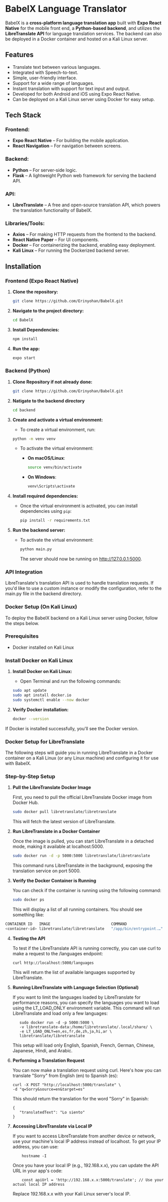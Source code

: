 # BabelX Language Translator

BabelX is a **cross-platform language translation app** built with **Expo React Native** for the mobile front end, a **Python-based backend**, and utilizes the **LibreTranslate API** for language translation services. The backend can also be deployed in a Docker container and hosted on a Kali Linux server.

## Features

- Translate text between various languages.
- Integrated with Speech-to-text.
- Simple, user-friendly interface.
- Support for a wide range of languages.
- Instant translation with support for text input and output.
- Developed for both Android and iOS using Expo React Native.
- Can be deployed on a Kali Linux server using Docker for easy setup.

## Tech Stack

### Frontend:
- **Expo React Native** – For building the mobile application.
- **React Navigation** – For navigation between screens.

### Backend:
- **Python** – For server-side logic.
- **Flask** – A lightweight Python web framework for serving the backend API.

### API:
- **LibreTranslate** – A free and open-source translation API, which powers the translation functionality of BabelX.

### Libraries/Tools:
- **Axios** – For making HTTP requests from the frontend to the backend.
- **React Native Paper** – For UI components.
- **Docker** – For containerizing the backend, enabling easy deployment.
- **Kali Linux** – For running the Dockerized backend server.

## Installation

### Frontend (Expo React Native)

1. **Clone the repository:**

   ```bash
   git clone https://github.com/Erinyohan/BabelX.git

   
2.  **Navigate to the project directory:**

    ```bash
    cd BabelX
    
3. **Install Dependencies:**

   ```bash
   npm install

4. **Run the app:**

   ```bash
   expo start

### Backend (Python)

1. **Clone Repository if not already done:**

   ```bash
   git clone https://github.com/Erinyohan/BabelX.git

2. **Natigate to the backend directory**

   ```bash
   cd backend

3. **Create and activate a virtual environment:**

      - To create a virtual environment, run:

     ```bash
     python -m venv venv
     ```

   - To activate the virtual environment:

     - **On macOS/Linux**:

       ```bash
       source venv/bin/activate
       ```

     - **On Windows**:

       ```bash
       venv\Scripts\activate
       ```

4. **Install required dependencies:**

   - Once the virtual environment is activated, you can install dependencies using `pip`:

     ```bash
     pip install -r requirements.txt
     ```

5. **Run the backend server:**

   - To activate the virtual environment:

     ```bash
     python main.py
     ```
     The server should now be running on http://127.0.0.1:5000.

### API Integration
LibreTranslate's translation API is used to handle translation requests. If you'd like to use a custom instance or modify the configuration, refer to the main.py file in the backend directory.


### Docker Setup (On Kali Linux)
To deploy the BabelX backend on a Kali Linux server using Docker, follow the steps below.

### Prerequisites
   - Docker installed on Kali Linux

### Install Docker on Kali Linux

1. **Install Docker on Kali Linux:**
   - Open Terminal and run the following commands:

   ```bash
   sudo apt update
   sudo apt install docker.io
   sudo systemctl enable --now docker

2. **Verify Docker installation:**

   ```bash
   docker --version
If Docker is installed successfully, you'll see the Docker version.

### Docker Setup for LibreTranslate
  The following steps will guide you in running LibreTranslate in a Docker container on a Kali Linux (or any Linux machine) and configuring it for use with BabelX.

### Step-by-Step Setup 
1. **Pull the LibreTranslate Docker Image**

    First, you need to pull the official LibreTranslate Docker image from Docker Hub.

   ```bash
   sudo docker pull libretranslate/libretranslate
   ```
    This will fetch the latest version of LibreTranslate.
   
2. **Run LibreTranslate in a Docker Container**

   Once the image is pulled, you can start LibreTranslate in a detached mode, making it available at localhost:5000.

   ```bash
   sudo docker run -d -p 5000:5000 libretranslate/libretranslate
   ```

   This command runs LibreTranslate in the background, exposing the translation service on port 5000.

3. **Verify the Docker Container is Running**

   You can check if the container is running using the following command:

   ```bash
   sudo docker ps
   ```

   This will display a list of all running containers. You should see something like:

  ```bash
  CONTAINER ID   IMAGE                           COMMAND                  CREATED         STATUS         PORTS                    NAMES
  <container-id> libretranslate/libretranslate   "/app/bin/entrypoint.…"  X minutes ago   Up X minutes   0.0.0.0:5000->5000/tcp   gifted_hertz
  ```

4. **Testing the API**

   To test if the LibreTranslate API is running correctly, you can use curl to make a request to the /languages endpoint:

   ```bash
   curl http://localhost:5000/languages
   ```

   This will return the list of available languages supported by LibreTranslate.


5. **Running LibreTranslate with Language Selection (Optional)**

   If you want to limit the languages loaded by LibreTranslate for performance reasons, you can specify the languages you want to load using the LT_LOAD_ONLY environment variable. This command will run LibreTranslate and load only a few languages:

        
          sudo docker run -d -p 5000:5000 \
          -v libretranslate-data:/home/libretranslate/.local/share/ \
          -e LT_LOAD_ONLY=en,es,fr,de,zh,ja,hi,ar \
          libretranslate/libretranslate
       
      This setup will load only English, Spanish, French, German, Chinese, Japanese, Hindi, and Arabic.

6. **Performing a Translation Request**

     You can now make a translation request using curl. Here's how you can translate "Sorry" from English (en) to Spanish (es):

       curl -X POST "http://localhost:5000/translate" \
       -d "q=Sorry&source=en&target=es"
   
      This should return the translation for the word "Sorry" in Spanish:
   
       {
          "translatedText": "Lo siento"
       }

7. **Accessing LibreTranslate via Local IP**

     If you want to access LibreTranslate from another device or network, use your machine's local IP address instead of localhost. To get your IP address, you can use:

           hostname -I

     Once you have your local IP (e.g., 192.168.x.x), you can update the API URL in your app's code:

           const apiUrl = 'http://192.168.x.x:5000/translate'; // Use your actual local IP address
   

     Replace 192.168.x.x with your Kali Linux server's local IP.

